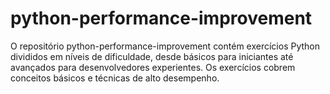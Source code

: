 # python-performance-improvement
O repositório python-performance-improvement contém exercícios Python divididos em níveis de dificuldade, desde básicos para iniciantes até avançados para desenvolvedores experientes. Os exercícios cobrem conceitos básicos e técnicas de alto desempenho.
